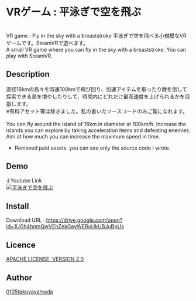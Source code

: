 # VRゲーム : 平泳ぎで空を飛ぶ
<br>
VR game : Fly in the sky with a breaststroke
平泳ぎで空を飛べる小規模なVRゲームです。SteamVRで遊べます。
<br>
A small VR game where you can fly in the sky with a breaststroke. You can play with SteamVR.

## Description
直径16kmの島々を時速100kmで飛び回り、加速アイテムを取ったり敵を倒して探索できる島を増やしたりして、時間内にどれだけ最高速度を上げられるかを目指します。
<br>
※有料アセット等は除きました。私の書いたソースコードのみご覧になれます。
<br><br>
You can fly around the island of 16km in diameter at 100km/h. Increase the islands you can explore by taking acceleration items and defeating enemies. Aim at how much you can increase the maximum speed in time.
<br>
* Removed paid assets. you can see only the source code I wrote.

## Demo
↓Youtube Link
<br>
[![平泳ぎで空を飛ぶ](https://i.ytimg.com/vi/0Uim-85tqg8/hqdefault.jpg "平泳ぎで空を飛ぶ Youtubeリンク")](https://www.youtube.com/watch?v=0Uim-85tqg8&t=6s)

## Install
Download URL : https://drive.google.com/open?id=1UGh4hnmQwVEhZekGayWERuUkUBJuBpUs

## Licence
[APACHE LICENSE, VERSION 2.0](http://www.apache.org/licenses/LICENSE-2.0)

## Author
[0105takuyayamada](https://github.com/0105takuyayamada)
